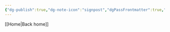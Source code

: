 ```yaml
---
{"dg-publish":true,"dg-note-icon":"signpost","dgPassFrontmatter":true,"noteIcon":"signpost","permalink":"/10-tags/doutrinal/","created":"2025-10-27T12:19:57.236+00:00","updated":"2025-10-27T12:20:46.870+00:00"}
---
```


[[Home\|Back home]]